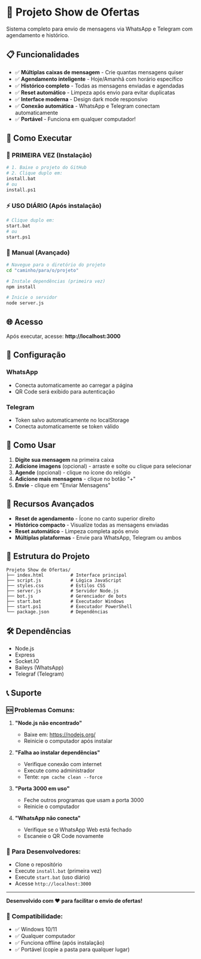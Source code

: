 # 🚀 Projeto Show de Ofertas

Sistema completo para envio de mensagens via WhatsApp e Telegram com agendamento e histórico.

## 📋 Funcionalidades

- ✅ **Múltiplas caixas de mensagem** - Crie quantas mensagens quiser
- ✅ **Agendamento inteligente** - Hoje/Amanhã com horário específico
- ✅ **Histórico completo** - Todas as mensagens enviadas e agendadas
- ✅ **Reset automático** - Limpeza após envio para evitar duplicatas
- ✅ **Interface moderna** - Design dark mode responsivo
- ✅ **Conexão automática** - WhatsApp e Telegram conectam automaticamente
- ✅ **Portável** - Funciona em qualquer computador!

## 🚀 Como Executar

### 🎯 **PRIMEIRA VEZ (Instalação)**
```bash
# 1. Baixe o projeto do GitHub
# 2. Clique duplo em:
install.bat
# ou
install.ps1
```

### ⚡ **USO DIÁRIO (Após instalação)**
```bash
# Clique duplo em:
start.bat
# ou
start.ps1
```

### 🔧 **Manual (Avançado)**
```bash
# Navegue para o diretório do projeto
cd "caminho/para/o/projeto"

# Instale dependências (primeira vez)
npm install

# Inicie o servidor
node server.js
```

## 🌐 Acesso

Após executar, acesse: **http://localhost:3000**

## 📱 Configuração

### WhatsApp
- Conecta automaticamente ao carregar a página
- QR Code será exibido para autenticação

### Telegram
- Token salvo automaticamente no localStorage
- Conecta automaticamente se token válido

## 🎯 Como Usar

1. **Digite sua mensagem** na primeira caixa
2. **Adicione imagens** (opcional) - arraste e solte ou clique para selecionar
3. **Agende** (opcional) - clique no ícone do relógio
4. **Adicione mais mensagens** - clique no botão "+"
5. **Envie** - clique em "Enviar Mensagens"

## 🔧 Recursos Avançados

- **Reset de agendamento** - Ícone no canto superior direito
- **Histórico compacto** - Visualize todas as mensagens enviadas
- **Reset automático** - Limpeza completa após envio
- **Múltiplas plataformas** - Envie para WhatsApp, Telegram ou ambos

## 📁 Estrutura do Projeto

```
Projeto Show de Ofertas/
├── index.html          # Interface principal
├── script.js           # Lógica JavaScript
├── styles.css          # Estilos CSS
├── server.js           # Servidor Node.js
├── bot.js              # Gerenciador de bots
├── start.bat           # Executador Windows
├── start.ps1           # Executador PowerShell
└── package.json        # Dependências
```

## 🛠️ Dependências

- Node.js
- Express
- Socket.IO
- Baileys (WhatsApp)
- Telegraf (Telegram)

## 📞 Suporte

### 🆘 **Problemas Comuns:**

1. **"Node.js não encontrado"**
   - Baixe em: https://nodejs.org/
   - Reinicie o computador após instalar

2. **"Falha ao instalar dependências"**
   - Verifique conexão com internet
   - Execute como administrador
   - Tente: `npm cache clean --force`

3. **"Porta 3000 em uso"**
   - Feche outros programas que usam a porta 3000
   - Reinicie o computador

4. **"WhatsApp não conecta"**
   - Verifique se o WhatsApp Web está fechado
   - Escaneie o QR Code novamente

### 🔧 **Para Desenvolvedores:**
- Clone o repositório
- Execute `install.bat` (primeira vez)
- Execute `start.bat` (uso diário)
- Acesse `http://localhost:3000`

---
**Desenvolvido com ❤️ para facilitar o envio de ofertas!**

### 📱 **Compatibilidade:**
- ✅ Windows 10/11
- ✅ Qualquer computador
- ✅ Funciona offline (após instalação)
- ✅ Portável (copie a pasta para qualquer lugar)